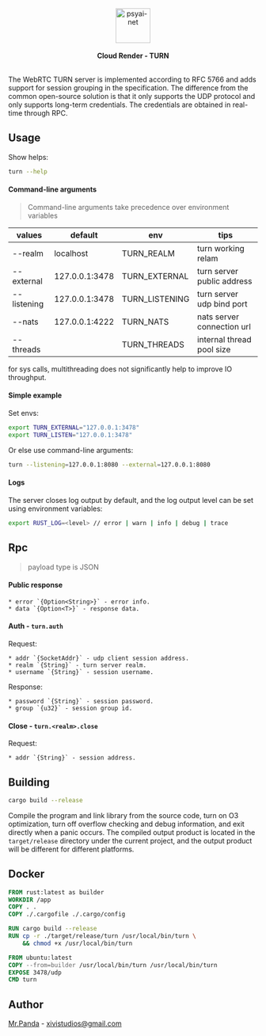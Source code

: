 <!--lint disable no-literal-urls-->
<br/>
<br/>
<div align="center">
  <img 
    alt="psyai-net"
    src="../logo.jpg" 
    width="70px"
  />
</div>
<br/>
<div align="center">
  <strong>Cloud Render - TURN</strong>
</div>
<br/>


The WebRTC TURN server is implemented according to RFC 5766 and adds support for session grouping in the specification. The difference from the common open-source solution is that it only supports the UDP protocol and only supports long-term credentials. The credentials are obtained in real-time through RPC.


## Usage

Show helps:

```bash
turn --help
```

#### Command-line arguments
> Command-line arguments take precedence over environment variables

| values          | default        | env            | tips                       |
|-----------------|----------------|----------------|----------------------------|
| --realm         | localhost      | TURN_REALM     | turn working relam         |
| --external      | 127.0.0.1:3478 | TURN_EXTERNAL  | turn server public address |
| --listening     | 127.0.0.1:3478 | TURN_LISTENING | turn server udp bind port  |
| --nats          | 127.0.0.1:4222 | TURN_NATS      | nats server connection url |
| --threads       |                | TURN_THREADS   | internal thread pool size  |

for sys calls, multithreading does not significantly help to improve IO throughput.

#### Simple example

Set envs:

```bash
export TURN_EXTERNAL="127.0.0.1:3478"
export TURN_LISTEN="127.0.0.1:3478"
```

Or else use command-line arguments:

```bash
turn --listening=127.0.0.1:8080 --external=127.0.0.1:8080
```

#### Logs

The server closes log output by default, and the log output level can be set using environment variables:

```bash
export RUST_LOG=<level> // error | warn | info | debug | trace
```


## Rpc
> payload type is JSON

#### Public response

```text
* error `{Option<String>}` - error info.
* data `{Option<T>}` - response data.
```

#### Auth - `turn.auth`

Request:

```text
* addr `{SocketAddr}` - udp client session address.
* realm `{String}` - turn server realm.
* username `{String}` - session username.
```

Response:

```text
* password `{String}` - session password.
* group `{u32}` - session group id.
```

#### Close - `turn.<realm>.close`

Request:

```text
* addr `{String}` - session address.
```


## Building

```bash
cargo build --release
```

Compile the program and link library from the source code, turn on O3 optimization, turn off overflow checking and debug information, and exit directly when a panic occurs.
The compiled output product is located in the `target/release` directory under the current project, and the output product will be different for different platforms.


## Docker

```dockerfile
FROM rust:latest as builder
WORKDIR /app
COPY . .
COPY ./.cargofile ./.cargo/config

RUN cargo build --release
RUN cp -r ./target/release/turn /usr/local/bin/turn \
    && chmod +x /usr/local/bin/turn

FROM ubuntu:latest
COPY --from=builder /usr/local/bin/turn /usr/local/bin/turn
EXPOSE 3478/udp
CMD turn
```


## Author

[Mr.Panda](https://github.com/mycrl) - xivistudios@gmail.com
